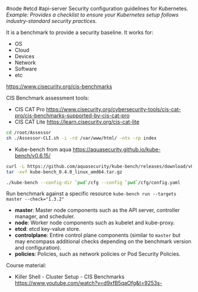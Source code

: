 #node #etcd #api-server 
Security configuration guidelines for Kubernetes. 
_Example: Provides a checklist to ensure your Kubernetes setup follows industry-standard security practices._

It is a benchmark to provide a security baseline. It works for:
- OS
- Cloud
- Devices
- Network
- Software
- etc

https://www.cisecurity.org/cis-benchmarks

CIS Benchmark assessment tools:
- CIS CAT Pro https://www.cisecurity.org/cybersecurity-tools/cis-cat-pro/cis-benchmarks-supported-by-cis-cat-pro
- CIS CAT Lite https://learn.cisecurity.org/cis-cat-lite
```bash
cd /root/Assessor
sh ./Assessor-CLI.sh -i -rd /var/www/html/ -nts -rp index
```
- Kube-bench from aqua https://aquasecurity.github.io/kube-bench/v0.6.15/
```bash
curl -L https://github.com/aquasecurity/kube-bench/releases/download/v0.4.0/kube-bench_0.4.0_linux_amd64.tar.gz -o kube-bench_0.4.0_linux_amd64.tar.gz
tar -xvf kube-bench_0.4.0_linux_amd64.tar.gz

./kube-bench --config-dir `pwd`/cfg --config `pwd`/cfg/config.yaml
```

Run benchmark against a specific resource `kube-bench run --targets master --check="1.3.2"`

- **master**: Master node components such as the API server, controller manager, and scheduler.
- **node**: Worker node components such as kubelet and kube-proxy.
- **etcd**: etcd key-value store.
- **controlplane**: Entire control plane components (similar to `master` but may encompass additional checks depending on the benchmark version and configuration).
- **policies**: Policies, such as network policies or Pod Security Policies.

Course material:
- Killer Shell - Cluster Setup - CIS Benchmarks  https://www.youtube.com/watch?v=d9xfB5qaOfg&t=9253s- 